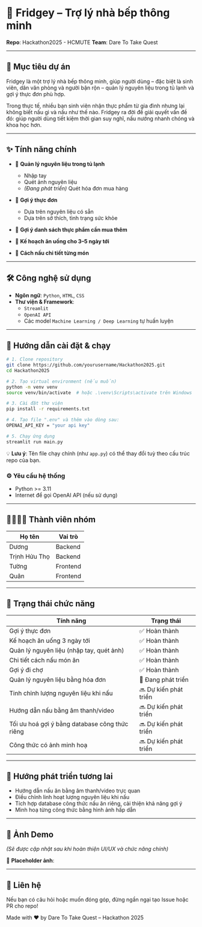 # 🧊 Fridgey – Trợ lý nhà bếp thông minh  

**Repo**: Hackathon2025 - HCMUTE
**Team**: Dare To Take Quest  

---

## 🎯 Mục tiêu dự án  

Fridgey là một trợ lý nhà bếp thông minh, giúp người dùng – đặc biệt là sinh viên, dân văn phòng và người bận rộn – quản lý nguyên liệu trong tủ lạnh và gợi ý thực đơn phù hợp.  

Trong thực tế, nhiều bạn sinh viên nhận thực phẩm từ gia đình nhưng lại không biết nấu gì và nấu như thế nào. Fridgey ra đời để giải quyết vấn đề đó: giúp người dùng tiết kiệm thời gian suy nghĩ, nấu nướng nhanh chóng và khoa học hơn.  

---

## ✨ Tính năng chính  

- 🧾 **Quản lý nguyên liệu trong tủ lạnh**  
   - Nhập tay  
   - Quét ảnh nguyên liệu  
   - *(Đang phát triển)* Quét hóa đơn mua hàng  

- 🍱 **Gợi ý thực đơn**  
   - Dựa trên nguyên liệu có sẵn  
   - Dựa trên sở thích, tình trạng sức khỏe  

- 🛒 **Gợi ý danh sách thực phẩm cần mua thêm**  

- 📆 **Kế hoạch ăn uống cho 3–5 ngày tới**  

- 🍳 **Cách nấu chi tiết từng món**  

---

## 🛠 Công nghệ sử dụng  

- **Ngôn ngữ**: `Python`, `HTML`, `CSS`  
- **Thư viện & Framework**:  
   - `Streamlit`  
   - `OpenAI API`  
   - Các model `Machine Learning / Deep Learning` tự huấn luyện  

---

## 🚀 Hướng dẫn cài đặt & chạy

```bash
# 1. Clone repository
git clone https://github.com/yourusername/Hackathon2025.git
cd Hackathon2025

# 2. Tạo virtual environment (nếu muốn)
python -m venv venv
source venv/bin/activate  # hoặc .\venv\Scripts\activate trên Windows

# 3. Cài đặt thư viện
pip install -r requirements.txt

# 4. Tạo file ".env" và thêm vào dòng sau:
OPENAI_API_KEY = "your api key"

# 5. Chạy ứng dụng
streamlit run main.py
```

💡 **Lưu ý**: Tên file chạy chính (như `app.py`) có thể thay đổi tuỳ theo cấu trúc repo của bạn.  

### ⚙️ Yêu cầu hệ thống  

- Python >= 3.11  
- Internet để gọi OpenAI API (nếu sử dụng)  

---

## 👨‍👩‍👧‍👦 Thành viên nhóm  

| **Họ tên**       | **Vai trò**  |  
|-------------------|--------------|  
| Dương             | Backend      |  
| Trịnh Hửu Thọ     | Backend      |  
| Tường             | Frontend     |  
| Quân              | Frontend     |  

---

## 🧪 Trạng thái chức năng  

| **Tính năng**                                | **Trạng thái**         |  
|----------------------------------------------|-------------------------|  
| Gợi ý thực đơn                               | ✅ Hoàn thành           |  
| Kế hoạch ăn uống 3 ngày tới                  | ✅ Hoàn thành           |  
| Quản lý nguyên liệu (nhập tay, quét ảnh)     | ✅ Hoàn thành           |  
| Chi tiết cách nấu món ăn                     | ✅ Hoàn thành           |  
| Gợi ý đi chợ                                 | ✅ Hoàn thành           |  
| Quản lý nguyên liệu bằng hóa đơn            | 🔄 Đang phát triển      |  
| Tinh chỉnh lượng nguyên liệu khi nấu        | 🔜 Dự kiến phát triển   |  
| Hướng dẫn nấu bằng âm thanh/video           | 🔜 Dự kiến phát triển   |  
| Tối ưu hoá gợi ý bằng database công thức riêng | 🔜 Dự kiến phát triển   |  
| Công thức có ảnh minh hoạ                   | 🔜 Dự kiến phát triển   |  

---

## 🏁 Hướng phát triển tương lai  

- Hướng dẫn nấu ăn bằng âm thanh/video trực quan  
- Điều chỉnh linh hoạt lượng nguyên liệu khi nấu  
- Tích hợp database công thức nấu ăn riêng, cải thiện khả năng gợi ý  
- Minh hoạ từng công thức bằng hình ảnh hấp dẫn  

---

## 📸 Ảnh Demo  

*(Sẽ được cập nhật sau khi hoàn thiện UI/UX và chức năng chính)*  

📍 **Placeholder ảnh**:  

---

## 💬 Liên hệ  

Nếu bạn có câu hỏi hoặc muốn đóng góp, đừng ngần ngại tạo Issue hoặc PR cho repo!  

Made with ❤️ by Dare To Take Quest – Hackathon 2025  